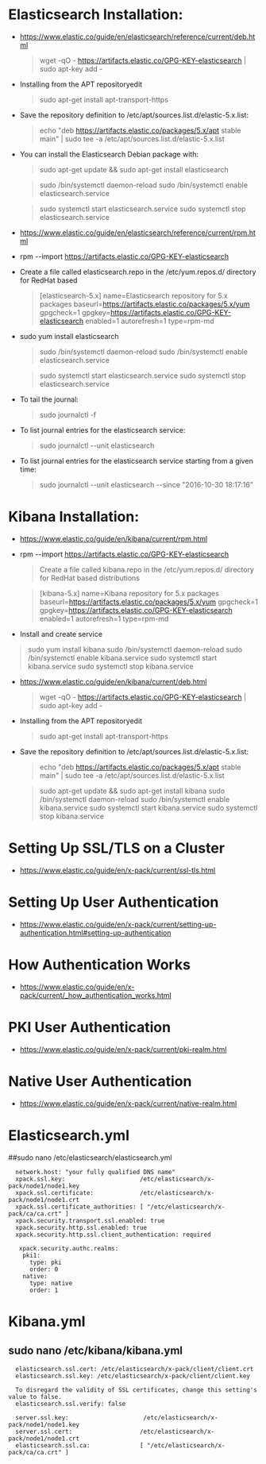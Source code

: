 # Elasticsearch Installation: #
* https://www.elastic.co/guide/en/elasticsearch/reference/current/deb.html
  > wget -qO - https://artifacts.elastic.co/GPG-KEY-elasticsearch | sudo apt-key add -
* Installing from the APT repositoryedit
  > sudo apt-get install apt-transport-https
* Save the repository definition to /etc/apt/sources.list.d/elastic-5.x.list:
  > echo "deb https://artifacts.elastic.co/packages/5.x/apt stable main" | sudo tee -a /etc/apt/sources.list.d/elastic-5.x.list
* You can install the Elasticsearch Debian package with:
  > sudo apt-get update && sudo apt-get install elasticsearch

  > sudo /bin/systemctl daemon-reload
  > sudo /bin/systemctl enable elasticsearch.service

  > sudo systemctl start elasticsearch.service
  > sudo systemctl stop elasticsearch.service

* https://www.elastic.co/guide/en/elasticsearch/reference/current/rpm.html
* rpm --import https://artifacts.elastic.co/GPG-KEY-elasticsearch
* Create a file called elasticsearch.repo in the /etc/yum.repos.d/ directory for RedHat based 
  > [elasticsearch-5.x]
  > name=Elasticsearch repository for 5.x packages
  > baseurl=https://artifacts.elastic.co/packages/5.x/yum
  > gpgcheck=1
  > gpgkey=https://artifacts.elastic.co/GPG-KEY-elasticsearch
  > enabled=1
  > autorefresh=1
  > type=rpm-md

* sudo yum install elasticsearch

  > sudo /bin/systemctl daemon-reload
  > sudo /bin/systemctl enable elasticsearch.service

  > sudo systemctl start elasticsearch.service
  > sudo systemctl stop elasticsearch.service
  
* To tail the journal:
  > sudo journalctl -f
* To list journal entries for the elasticsearch service:
  > sudo journalctl --unit elasticsearch
* To list journal entries for the elasticsearch service starting from a given time:
  > sudo journalctl --unit elasticsearch --since  "2016-10-30 18:17:16"

# Kibana Installation: #
* https://www.elastic.co/guide/en/kibana/current/rpm.html
* rpm --import https://artifacts.elastic.co/GPG-KEY-elasticsearch
  >Create a file called kibana.repo in the /etc/yum.repos.d/ directory for RedHat based distributions

  >[kibana-5.x]
  >name=Kibana repository for 5.x packages
  >baseurl=https://artifacts.elastic.co/packages/5.x/yum
  >gpgcheck=1
  >gpgkey=https://artifacts.elastic.co/GPG-KEY-elasticsearch
  >enabled=1
  >autorefresh=1
  >type=rpm-md
 * Install and create service 
  > sudo yum install kibana
  > sudo /bin/systemctl daemon-reload
  > sudo /bin/systemctl enable kibana.service
  > sudo systemctl start kibana.service
  > sudo systemctl stop kibana.service
  
* https://www.elastic.co/guide/en/kibana/current/deb.html
  > wget -qO - https://artifacts.elastic.co/GPG-KEY-elasticsearch | sudo apt-key add -
* Installing from the APT repositoryedit
  > sudo apt-get install apt-transport-https
* Save the repository definition to /etc/apt/sources.list.d/elastic-5.x.list:
  > echo "deb https://artifacts.elastic.co/packages/5.x/apt stable main" | sudo tee -a /etc/apt/sources.list.d/elastic-5.x.list
  
  > sudo apt-get update && sudo apt-get install kibana
    > sudo /bin/systemctl daemon-reload
    > sudo /bin/systemctl enable kibana.service
    > sudo systemctl start kibana.service
    > sudo systemctl stop kibana.service
    
# Setting Up SSL/TLS on a Cluster
  * https://www.elastic.co/guide/en/x-pack/current/ssl-tls.html

# Setting Up User Authentication
  * https://www.elastic.co/guide/en/x-pack/current/setting-up-authentication.html#setting-up-authentication

# How Authentication Works
  * https://www.elastic.co/guide/en/x-pack/current/_how_authentication_works.html 

# PKI User Authentication
  * https://www.elastic.co/guide/en/x-pack/current/pki-realm.html

# Native User Authentication
  * https://www.elastic.co/guide/en/x-pack/current/native-realm.html

# Elasticsearch.yml
##sudo nano /etc/elasticsearch/elasticsearch.yml

      network.host: "your fully qualified DNS name"
      xpack.ssl.key:                     /etc/elasticsearch/x-pack/node1/node1.key
      xpack.ssl.certificate:             /etc/elasticsearch/x-pack/node1/node1.crt
      xpack.ssl.certificate_authorities: [ "/etc/elasticsearch/x-pack/ca/ca.crt" ]
      xpack.security.transport.ssl.enabled: true
      xpack.security.http.ssl.enabled: true
      xpack.security.http.ssl.client_authentication: required

       xpack.security.authc.realms:
        pki1:
          type: pki
          order: 0
        native:
          type: native
          order: 1
# Kibana.yml
## sudo nano /etc/kibana/kibana.yml
      elasticsearch.ssl.cert: /etc/elasticsearch/x-pack/client/client.crt
      elasticsearch.ssl.key: /etc/elasticsearch/x-pack/client/client.key

      To disregard the validity of SSL certificates, change this setting's value to false.
      elasticsearch.ssl.verify: false

      server.ssl.key:                     /etc/elasticsearch/x-pack/node1/node1.key
      server.ssl.cert:                   /etc/elasticsearch/x-pack/node1/node1.crt
      elasticsearch.ssl.ca:              [ "/etc/elasticsearch/x-pack/ca/ca.crt" ]




